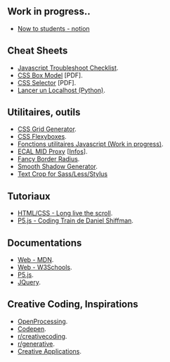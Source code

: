 ## Work in progress..

- [Now to students - notion](https://dust-sumac-1f9.notion.site/ECALMID-Mise-Niveau-HTML-CSS-JS-b5dbf563e8ba44469a5d7c94aaa31613)

## Cheat Sheets
- [Javascript Troubleshoot Checklist](./troubleshoot).
- [CSS Box Model](./resources/CSS%20Box%20Model%20Cheat%20Sheet%20-%20Dark.pdf) [PDF].
- [CSS Selector](./resources/CSS%20Selector%20Cheat%20Sheet%20-%20Dark.pdf) [PDF].
- [Lancer un Localhost (Python)](https://www.linuxjournal.com/content/tech-tip-really-simple-http-server-python).

## Utilitaires, outils
- [CSS Grid Generator](https://vue-grid-generator.netlify.app/).
- [CSS Flexyboxes](https://the-echoplex.net/flexyboxes).
- [Fonctions utilitaires Javascript (Work in progress)](https://utils.matoseb.com/).
- [ECAL MID Proxy](https://proxy.ecal-mid.ch) [[Infos](https://github.com/Rob--W/cors-anywhere)].
- [Fancy Border Radius](https://9elements.github.io/fancy-border-radius).
- [Smooth Shadow Generator](https://brumm.af/shadows).
- [Text Crop for Sass/Less/Stylus](https://text-crop.eightshapes.com/)

## Tutoriaux
- [HTML/CSS - Long live the scroll](https://ecal-mid.ch/resources/html-css-js/).
- [P5.js - Coding Train de Daniel Shiffman](https://www.youtube.com/user/shiffman).

## Documentations
- [Web - MDN](https://developer.mozilla.org/fr/).
- [Web - W3Schools](https://www.w3schools.com/).
- [P5.js](https://p5js.org/reference/).
- [JQuery](https://api.jquery.com/).

## Creative Coding, Inspirations
- [OpenProcessing](https://www.openprocessing.org/).
- [Codepen](https://codepen.io/).
- [r/creativecoding](https://www.reddit.com/r/creativecoding/).
- [r/generative](https://www.reddit.com/r/generative/).
- [Creative Applications](https://www.creativeapplications.net/).
